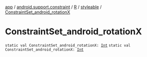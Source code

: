 [app](../../../index.md) / [android.support.constraint](../../index.md) / [R](../index.md) / [styleable](index.md) / [ConstraintSet_android_rotationX](.)

# ConstraintSet_android_rotationX

`static val ConstraintSet_android_rotationX: `[`Int`](https://kotlinlang.org/api/latest/jvm/stdlib/kotlin/-int/index.html)
`static val ConstraintSet_android_rotationX: `[`Int`](https://kotlinlang.org/api/latest/jvm/stdlib/kotlin/-int/index.html)